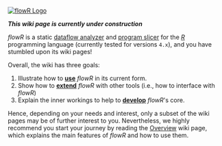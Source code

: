 [![flowR Logo](img/flowR.png)](https://github.com/Code-Inspect/flowr/wiki)


***This wiki page is currently under construction***

*flowR* is a static [dataflow analyzer](https://en.wikipedia.org/wiki/Data-flow_analysis) and [program slicer](https://github.com/Code-Inspect/flowr/wiki/Terminology#program-slice) for the [*R*](https://www.r-project.org/) programming language (currently tested for versions `4.x`), and you have stumbled upon its wiki pages!

Overall, the wiki has three goals:

1. Illustrate how to [**use**](https://github.com/Code-Inspect/flowr/wiki/Overview) *flowR* in its current form.
2. Show how to [**extend**](https://github.com/Code-Inspect/flowr/wiki/Interface) *flowR* with other tools (i.e., how to interface with *flowR*)
3. Explain the inner workings to help to [**develop**](https://github.com/Code-Inspect/flowr/wiki/Core) *flowR*'s core.

Hence, depending on your needs and interest, only a subset of the wiki pages may be of further interest to you.
Nevertheless, we highly recommend you start your journey by reading the [Overview](https://github.com/Code-Inspect/flowr/wiki/Overview) wiki page, which explains the main features of *flowR* and how to use them.
